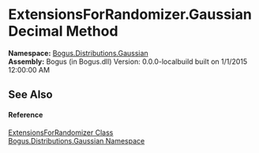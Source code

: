 # ExtensionsForRandomizer.GaussianDecimal Method 
 

**Namespace:**&nbsp;<a href="N_Bogus_Distributions_Gaussian">Bogus.Distributions.Gaussian</a><br />**Assembly:**&nbsp;Bogus (in Bogus.dll) Version: 0.0.0-localbuild built on 1/1/2015 12:00:00 AM

## See Also


#### Reference
<a href="T_Bogus_Distributions_Gaussian_ExtensionsForRandomizer">ExtensionsForRandomizer Class</a><br /><a href="N_Bogus_Distributions_Gaussian">Bogus.Distributions.Gaussian Namespace</a><br />